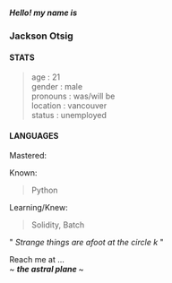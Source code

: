 <h5>
  Hello! my name is
</h5>
<h3>
  Jackson Otsig
</h3>


<h4>
  STATS
</h4>
<p>
  
  > age : 21 <br>
  > gender : male <br>
  > pronouns : was/will be <br>
  > location : vancouver <br>
  > status : unemployed <br>
  
</p>
<h4>
  LANGUAGES
</h4>
<p>
  Mastered:
  
  >
  
  Known:
  
  > Python
  
  Learning/Knew:
  
  > Solidity, Batch
  
  </p>
  

<p>
  "
  <em>
    Strange things are afoot at the circle k
  </em>
  "
</p>


<p>
Reach me at ...<br>
  ~
  <em>
    <strong>
      the astral plane
    </strong>
  </em>
  ~<br>
</p>
